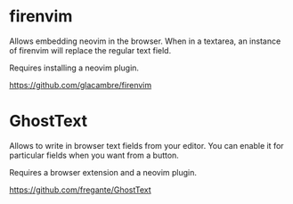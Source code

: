 
# firenvim

Allows embedding neovim in the browser. When in a textarea, an instance of firenvim will replace the regular text field.

Requires installing a neovim plugin.

https://github.com/glacambre/firenvim

# GhostText

Allows to write in browser text fields from your editor. You can enable it for particular fields when you want from 
a button.

Requires a browser extension and a neovim plugin.

https://github.com/fregante/GhostText
